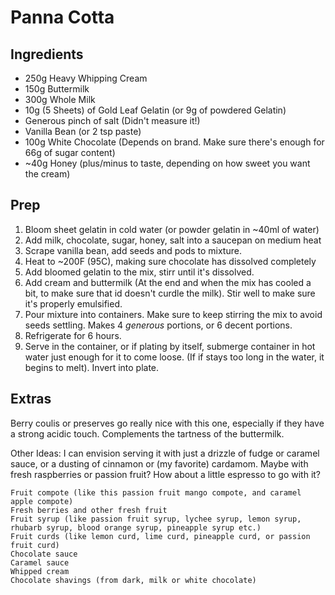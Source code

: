 # Panna Cotta
## Ingredients
* 250g Heavy Whipping Cream
* 150g Buttermilk
* 300g Whole Milk
* 10g (5 Sheets) of Gold Leaf Gelatin (or 9g of powdered Gelatin)
* Generous pinch of salt (Didn't measure it!)
* Vanilla Bean (or 2 tsp paste)
* 100g White Chocolate  (Depends on brand. Make sure there's enough for 66g of sugar content)
* ~40g Honey (plus/minus to taste, depending on how sweet you want the cream)

## Prep
1. Bloom sheet gelatin in cold water (or powder gelatin in ~40ml of water)
2. Add milk, chocolate, sugar, honey, salt into a saucepan on medium heat
3. Scrape vanilla bean, add seeds and pods to mixture.
4. Heat to ~200F (95C), making sure chocolate has dissolved completely
5. Add bloomed gelatin to the mix, stirr until it's dissolved.
6. Add cream and buttermilk (At the end and when the mix has cooled a bit, to make sure that id doesn't curdle the milk). Stir well to make sure it's properly emulsified.
7. Pour mixture into containers. Make sure to keep stirring the mix to avoid seeds settling.  Makes 4 _generous_ portions, or 6 decent portions.
8. Refrigerate for 6 hours.
9. Serve in the container, or if plating by itself, submerge container in hot water just enough for it to come loose. (If if stays too long in the water, it begins to melt). Invert into plate.


## Extras
Berry coulis or preserves go really nice with this one, especially if they have a strong acidic touch. Complements the tartness of the buttermilk.

Other Ideas:
 I can envision serving it with just a drizzle of fudge or caramel sauce, or a dusting of cinnamon or (my favorite) cardamom.  Maybe with fresh raspberries or passion fruit? How about a little espresso to go with it?


    Fruit compote (like this passion fruit mango compote, and caramel apple compote)
    Fresh berries and other fresh fruit
    Fruit syrup (like passion fruit syrup, lychee syrup, lemon syrup, rhubarb syrup, blood orange syrup, pineapple syrup etc.)
    Fruit curds (like lemon curd, lime curd, pineapple curd, or passion fruit curd)
    Chocolate sauce
    Caramel sauce
    Whipped cream
    Chocolate shavings (from dark, milk or white chocolate)


